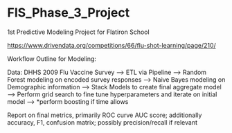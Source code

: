 # FIS_Phase_3_Project
1st Predictive Modeling Project for Flatiron School

https://www.drivendata.org/competitions/66/flu-shot-learning/page/210/

Workflow Outline for Modeling:

Data: DHHS 2009 Flu Vaccine Survey
    -->
    ETL via Pipeline
        -->
        Random Forest modeling on encoded survey responses
        -->
        Naive Bayes modeling on Demographic information
    -->
    Stack Models to create final aggregate model
    -->
    Perform grid search to fine tune hyperparameters and iterate on initial model
    --> 
    *perform boosting if time allows

Report on final metrics, primarily ROC curve AUC score; additionally accuracy, F1, confusion matrix; possibly precision/recall if relevant